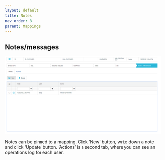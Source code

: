 ```yaml
---
layout: default
title: Notes
nav_order: 8
parent: Mappings
---
```


## Notes/messages

<img src="../../snapshots/mappings_21.PNG">


Notes can be pinned to a mapping. Click ‘New’ button, write down a note and click ‘Update’ button.
‘Actions’ is a second tab, where you can see an operations log for each user.
